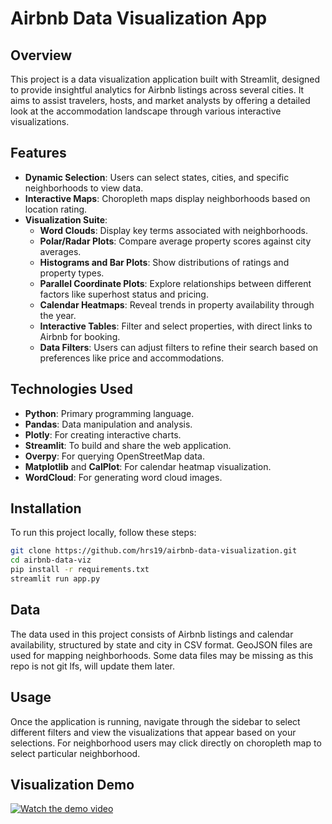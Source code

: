 # Airbnb Data Visualization App

## Overview
This project is a data visualization application built with Streamlit, designed to provide insightful analytics for Airbnb listings across several cities. It aims to assist travelers, hosts, and market analysts by offering a detailed look at the accommodation landscape through various interactive visualizations.

## Features
- **Dynamic Selection**: Users can select states, cities, and specific neighborhoods to view data.
- **Interactive Maps**: Choropleth maps display neighborhoods based on location rating.
- **Visualization Suite**:
  - **Word Clouds**: Display key terms associated with neighborhoods.
  - **Polar/Radar Plots**: Compare average property scores against city averages.
  - **Histograms and Bar Plots**: Show distributions of ratings and property types.
  - **Parallel Coordinate Plots**: Explore relationships between different factors like superhost status and pricing.
  - **Calendar Heatmaps**: Reveal trends in property availability through the year.
  - **Interactive Tables**: Filter and select properties, with direct links to Airbnb for booking.
  - **Data Filters**: Users can adjust filters to refine their search based on preferences like price and accommodations.

## Technologies Used
- **Python**: Primary programming language.
- **Pandas**: Data manipulation and analysis.
- **Plotly**: For creating interactive charts.
- **Streamlit**: To build and share the web application.
- **Overpy**: For querying OpenStreetMap data.
- **Matplotlib** and **CalPlot**: For calendar heatmap visualization.
- **WordCloud**: For generating word cloud images.

## Installation
To run this project locally, follow these steps:

```bash
git clone https://github.com/hrs19/airbnb-data-visualization.git
cd airbnb-data-viz
pip install -r requirements.txt
streamlit run app.py
```

## Data
The data used in this project consists of Airbnb listings and calendar availability, structured by state and city in CSV format. GeoJSON files are used for mapping neighborhoods. Some data files may be missing as this repo is not git lfs, will update them later.

## Usage
Once the application is running, navigate through the sidebar to select different filters and view the visualizations that appear based on your selections. For neighborhood users may click directly on choropleth map to select particular neighborhood.

## Visualization Demo
[![Watch the demo video](https://img.youtube.com/vi/6SHrf736v80/0.jpg)](https://www.youtube.com/watch?v=6SHrf736v80)
